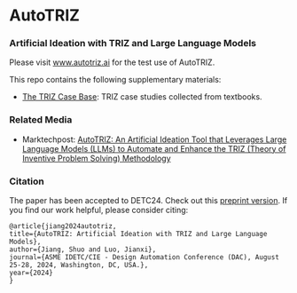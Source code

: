 # AutoTRIZ
### Artificial Ideation with TRIZ and Large Language Models
Please visit www.autotriz.ai for the test use of AutoTRIZ.

This repo contains the following supplementary materials:
- [The TRIZ Case Base](https://github.com/shuojiangcn/AutoTRIZ-DETC24/blob/main/casebase/casebase.md): TRIZ case studies collected from textbooks.

### Related Media
- Marktechpost: [AutoTRIZ: An Artificial Ideation Tool that Leverages Large Language Models (LLMs) to Automate and Enhance the TRIZ (Theory of Inventive Problem Solving) Methodology](https://www.marktechpost.com/2024/04/06/autotriz-an-artificial-ideation-tool-that-leverages-large-language-models-llms-to-automate-and-enhance-the-triz-theory-of-inventive-problem-solving-methodology/)

### Citation
The paper has been accepted to DETC24. Check out this [preprint version](https://arxiv.org/abs/2403.13002).
If you find our work helpful, please consider citing:

```
@article{jiang2024autotriz,
title={AutoTRIZ: Artificial Ideation with TRIZ and Large Language Models},
author={Jiang, Shuo and Luo, Jianxi},
journal={ASME IDETC/CIE - Design Automation Conference (DAC), August 25-28, 2024, Washington, DC, USA.},
year={2024}
}
```
